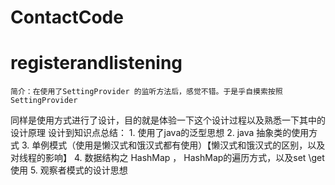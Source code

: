 # ContactCode

# registerandlistening
    简介：在使用了SettingProvider 的监听方法后，感觉不错。于是乎自摸索按照SettingProvider 
同样是使用方式进行了设计，目的就是体验一下这个设计过程以及熟悉一下其中的设计原理
    设计到知识点总结：
        1. 使用了java的泛型思想
        2. java 抽象类的使用方式
        3. 单例模式（使用是懒汉式和饿汉式都有使用）【懒汉式和饿汉式的区别，以及对线程的影响】
        4. 数据结构之 HashMap ， HashMap的遍历方式，以及set \get使用
        5. 观察者模式的设计思想